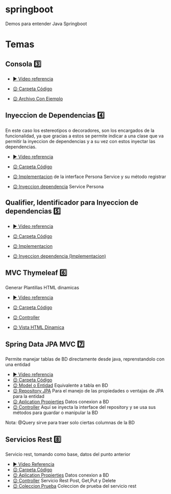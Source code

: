 # springboot
Demos para entender Java Springboot

# Temas
## Consola 3️⃣

 * [▶️ Video referencia](https://www.youtube.com/watch?v=mCogBfNIFvg&list=PLvimn1Ins-40wR4PC-YtTQ5TKt3vRrVwl&index=3)

 * [😉 Carpeta Código ](./DemoConsola/)
 * [😉 Archivo Con Ejemplo](./DemoConsola/src/main/java/com/faber/DemoConsolaApplication.java)

 ## Inyeccion de Dependencias 4️⃣

 En este caso los estereotipos o decoradores, son los encargados de la funcionalidad, ya que gracias a estos
 se permite indicar a una clase que va permitir la inyeccion de dependencias y a su vez con estos inyectar
 las dependencias.

  * [▶️ Video referencia](https://www.youtube.com/watch?v=sLY9umEahso&list=PLvimn1Ins-40wR4PC-YtTQ5TKt3vRrVwl&index=4)

 * [😉 Carpeta Código ](./DemoInyeccionDependencias/src/main/java/com/faber/)
 * [😉 Implementacion](./DemoInyeccionDependencias/src/main/java/com/faber/service/PersonaServiceImpl.java)
 de la interface Persona Service y su método registrar
 * [😉 Inyeccion dependencia](./DemoInyeccionDependencias/src/main/java/com/faber/DemoInyeccionDependenciasApplication.java)  Service Persona

##  Qualifier, Identificador para Inyeccion de dependencias 5️⃣

  * [▶️ Video referencia](https://www.youtube.com/watch?v=MC9BwnURnfg&list=PLvimn1Ins-40wR4PC-YtTQ5TKt3vRrVwl&index=5)

 * [😉 Carpeta Código ](./DemoInyeccionDependencias/src/main/java/com/faber/)
 * [😉 Implementacion](./DemoInyeccionDependencias/src/main/java/com/faber/repository/PersonaRepoImpl2.java)
 * [😉 Inyeccion dependencia (Implementacion)](./DemoInyeccionDependencias/src/main/java/com/faber/service/PersonaServiceImpl.java) 

## MVC Thymeleaf 6️⃣

Generar Plantillas HTML dinamicas
* [▶️ Video referencia](https://www.youtube.com/watch?v=elz3vXttR-Q&list=PLvimn1Ins-40wR4PC-YtTQ5TKt3vRrVwl&index=6)


 * [😉 Carpeta Código ](./DemoWebThymeleafMVC/src/main)
 * [😉 Controller](./DemoWebThymeleafMVC/src/main/java/com/faber/controller/DemoController.java)
 * [😉 Vista HTML Dinamica](./DemoWebThymeleafMVC/src/main/resources/templates/greeting.html)

 ## Spring Data JPA MVC 7️⃣

 Permite manejar tablas de BD directamente desde java, reprenstandolo con una entidad
 * [▶️ Video referencia](https://www.youtube.com/watch?v=elz3vXttR-Q&list=PLvimn1Ins-40wR4PC-YtTQ5TKt3vRrVwl&index=7)
* [😉 Carpeta Código ](./JPA-SpringData/)
* [😉 Model o Entidad](./JPA-SpringData/src/main/java/com/faber/model/Persona.java) Equivalente a tabla en BD
* [😉 Repository JPA](./JPA-SpringData/src/main/java/com/faber/repo/IPersonaRepo.java) Para el manejo de las propiedades o ventajas de JPA para la entidad
* [😉 Aplication Propierties](./JPA-SpringData/src/main/resources/application.properties) Datos conexion a BD
* [😉 Controller](./JPA-SpringData/src/main/java/com/faber/controller/DemoController.java)  Aquí se inyecta la interface del repository y se usa sus métodos para guardar o manipular la BD

Nota: @Query sirve para traer solo ciertas columnas de la BD

 ## Servicios Rest 8️⃣

 Servicio rest, tomando como base, datos del punto anterior

  * [▶️ Video Referencia](https://www.youtube.com/watch?v=RABN1tDBN4Q&list=PLvimn1Ins-40wR4PC-YtTQ5TKt3vRrVwl&index=8)
  * [😉 Carpeta Código ](./JPA-SpringData/)
  * [😉 Aplication Propierties](./JPA-SpringData/src/main/resources/application.properties) Datos conexion a BD
  * [😉 Controller](./JPA-SpringData/src/main/java/com/faber/rest/RestDemoController.java) Servicio Rest Post, Get,Put y Delete
  * [😉 Coleccion Prueba](./colecciones/Persona.postman_collection.json) Coleccion de prueba del servicio rest




